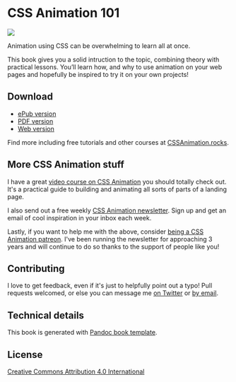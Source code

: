 # CSS Animation 101

![](https://github.com/cssanimation/css-animation-101/raw/master/images/cover-small.png)

Animation using CSS can be overwhelming to learn all at once.

This book gives you a solid intruction to the topic, combining theory with practical lessons. You’ll learn how, and why to use animation on your web pages and hopefully be inspired to try it on your own projects!

## Download

* [ePub version](https://github.com/cssanimation/css-animation-101/raw/master/downloads/epub/cssanimation-101.epub) 
* [PDF version](https://github.com/cssanimation/css-animation-101/raw/master/downloads/pdf/cssanimation-101.pdf)
* [Web version](https://cssanimation.rocks/css-animation-101/)

Find more including free tutorials and other courses at [CSSAnimation.rocks](https://cssanimation.rocks).

## More CSS Animation stuff

I have a great [video course on CSS Animation](http://courses.cssanimation.rocks/p/level-up/) you should totally check out. It's a practical guide to building and animating all sorts of parts of a landing page.

I also send out a free weekly [CSS Animation newsletter](https://cssanimation.rocks/weekly/). Sign up and get an email of cool inspiration in your inbox each week.

Lastly, if you want to help me with the above, consider [being a CSS Animation patreon](https://www.patreon.com/cssanimation). I've been running the newsletter for approaching 3 years and will continue to do so thanks to the support of people like you!

## Contributing

I love to get feedback, even if it's just to helpfully point out a typo! Pull requests welcomed, or else you can message me [on Twitter](https://twitter.com/cssanimation) or [by email](mailto:donovan@cssanimation.rocks).

## Technical details

This book is generated with [Pandoc book template](https://github.com/wikiti/pandoc-book-template).

## License

[Creative Commons Attribution 4.0 International](https://creativecommons.org/licenses/by/4.0/)
